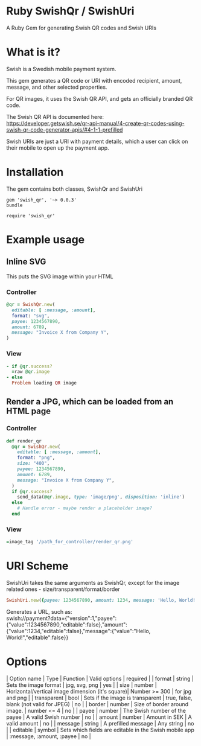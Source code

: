 # Ruby SwishQr / SwishUri
A Ruby Gem for generating Swish QR codes and Swish URIs

# What is it?
Swish is a Swedish mobile payment system.

This gem generates a QR code or URI with encoded recipient, amount, message, and other selected properties.

For QR images, it uses the Swish QR API, and gets an officially branded QR code.

The Swish QR API is documented here:  
https://developer.getswish.se/qr-api-manual/4-create-qr-codes-using-swish-qr-code-generator-apis/#4-1-1-prefilled

Swish URIs are just a URI with payment details, which a user can click on their mobile to open up the payment app.

# Installation
The gem contains both classes, SwishQr and SwishUri
```
gem 'swish_qr', '~> 0.0.3'
bundle
```

```
require 'swish_qr'
```


# Example usage
## Inline SVG
This puts the SVG image within your HTML
### Controller
```ruby
@qr = SwishQr.new(
  editable: [ :message, :amount],
  format: "svg",
  payee: 1234567890,
  amount: 6789,
  message: "Invoice X from Company Y",
)
```
### View
```ruby
- if @qr.success?
  =raw @qr.image
- else
  Problem loading QR image
```

## Render a JPG, which can be loaded from an HTML page
### Controller
```ruby
def render_qr
  @qr = SwishQr.new(
    editable: [ :message, :amount],
    format: "png",
    size: "400",
    payee: 1234567890,
    amount: 6789,
    message: "Invoice X from Company Y",
  )
  if @qr.success?
    send_data(@qr.image, type: 'image/png', disposition: 'inline')
  else
    # Handle error - maybe render a placeholder image?
  end
```

### View
```ruby
=image_tag '/path_for_controller/render_qr.png'
```

# URI Scheme
SwishUri takes the same arguments as SwishQr, except for the image related ones - size/transparent/format/border
```ruby
SwishUri.new({payee: 1234567890, amount: 1234, message: 'Hello, World!'}).uri
```
Generates a URL, such as:  
swish://payment?data={"version":1,"payee":{"value":1234567890,"editable":false},"amount":{"value":1234,"editable":false},"message":{"value":"Hello, World!","editable":false}}

# Options
| Option name | Type | Function | Valid options | required |
| format | string | Sets the image format | jpg, svg, png | yes |
| size | number | Horizontal/vertical image dimension (it's square)| Number >= 300 | for jpg and png |
| transparent | bool | Sets if the image is transparent | true, false, blank (not valid for JPEG) | no |
| border | number | Size of border around image. | number <= 4 | no |
| payee | number | The Swish number of the payee | A valid Swish number | no |
| amount | number | Amount in SEK | A valid amount | no |
| message | string | A prefilled message | Any string | no |
| editable | symbol | Sets which fields are editable in the Swish mobile app | :message, :amount, :payee | no |
